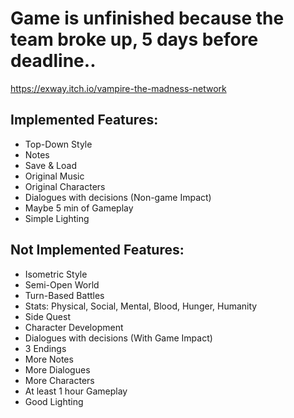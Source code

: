 # Game is unfinished because the team broke up, 5 days before deadline..
https://exway.itch.io/vampire-the-madness-network

## Implemented Features:
- Top-Down Style
- Notes
- Save & Load
- Original Music
- Original Characters
- Dialogues with decisions (Non-game Impact)
- Maybe 5 min of Gameplay
- Simple Lighting

## Not Implemented Features:
- Isometric Style
-  Semi-Open World
- Turn-Based Battles
- Stats: Physical, Social, Mental, Blood, Hunger, Humanity
- Side Quest
- Character Development
- Dialogues with decisions (With Game Impact)
- 3 Endings
- More Notes
- More Dialogues
- More Characters
- At least 1 hour Gameplay
- Good Lighting
